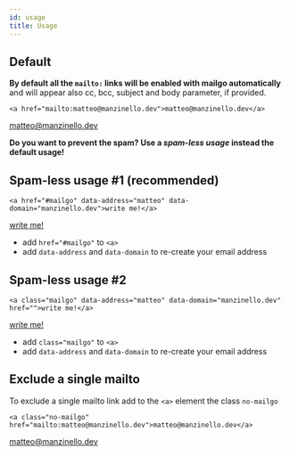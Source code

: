 ```yaml
---
id: usage
title: Usage
---
```


## Default

**By default all the `mailto:` links will be enabled with mailgo automatically** and will appear also cc, bcc, subject and body parameter, if provided.

```
<a href="mailto:matteo@manzinello.dev">matteo@manzinello.dev</a>
```

<a href="mailto:matteo@manzinello.dev">matteo@manzinello.dev</a>

**Do you want to prevent the spam? Use a _spam-less usage_ instead the default usage!**

## Spam-less usage #1 (recommended)

```
<a href="#mailgo" data-address="matteo" data-domain="manzinello.dev">write me!</a>
```

<a href="#mailgo" data-address="matteo" data-domain="manzinello.dev">write me!</a>

- add `href="#mailgo"` to `<a>`
- add `data-address` and `data-domain` to re-create your email address

## Spam-less usage #2

```
<a class="mailgo" data-address="matteo" data-domain="manzinello.dev" href="">write me!</a>
```

<a class="mailgo" data-address="matteo" data-domain="manzinello.dev" href="">write me!</a>

- add `class="mailgo"` to `<a>`
- add `data-address` and `data-domain` to re-create your email address

## Exclude a single mailto

To exclude a single mailto link add to the `<a>` element the class `no-mailgo`

```
<a class="no-mailgo" href="mailto:matteo@manzinello.dev">matteo@manzinello.dev</a>
```

<a class="no-mailgo" href="mailto:matteo@manzinello.dev">matteo@manzinello.dev</a>
